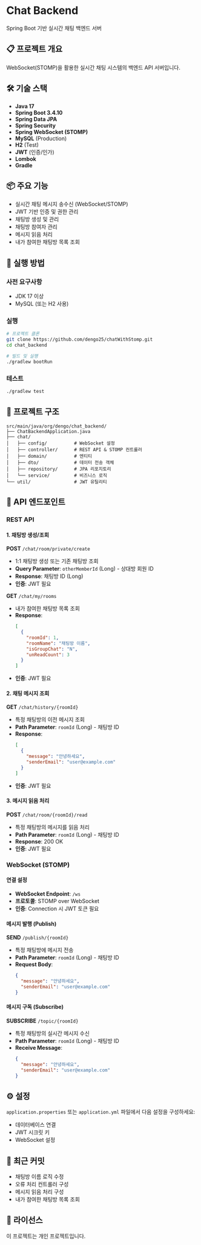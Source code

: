 # Chat Backend

Spring Boot 기반 실시간 채팅 백엔드 서버

## 📋 프로젝트 개요

WebSocket(STOMP)을 활용한 실시간 채팅 시스템의 백엔드 API 서버입니다.

## 🛠 기술 스택

- **Java 17**
- **Spring Boot 3.4.10**
- **Spring Data JPA**
- **Spring Security**
- **Spring WebSocket (STOMP)**
- **MySQL** (Production)
- **H2** (Test)
- **JWT** (인증/인가)
- **Lombok**
- **Gradle**

## 📦 주요 기능

- 실시간 채팅 메시지 송수신 (WebSocket/STOMP)
- JWT 기반 인증 및 권한 관리
- 채팅방 생성 및 관리
- 채팅방 참여자 관리
- 메시지 읽음 처리
- 내가 참여한 채팅방 목록 조회

## 🚀 실행 방법

### 사전 요구사항

- JDK 17 이상
- MySQL (또는 H2 사용)

### 실행

```bash
# 프로젝트 클론
git clone https://github.com/dengo25/chatWithStomp.git
cd chat_backend

# 빌드 및 실행
./gradlew bootRun
```

### 테스트

```bash
./gradlew test
```

## 📁 프로젝트 구조

```
src/main/java/org/dengo/chat_backend/
├── ChatBackendApplication.java
├── chat/
│   ├── config/          # WebSocket 설정
│   ├── controller/      # REST API & STOMP 컨트롤러
│   ├── domain/          # 엔티티
│   ├── dto/             # 데이터 전송 객체
│   ├── repository/      # JPA 리포지토리
│   └── service/         # 비즈니스 로직
└── util/                # JWT 유틸리티
```

## 🔗 API 엔드포인트

### REST API

#### 1. 채팅방 생성/조회
**POST** `/chat/room/private/create`
- 1:1 채팅방 생성 또는 기존 채팅방 조회
- **Query Parameter**: `otherMemberId` (Long) - 상대방 회원 ID
- **Response**: 채팅방 ID (Long)
- **인증**: JWT 필요

**GET** `/chat/my/rooms`
- 내가 참여한 채팅방 목록 조회
- **Response**:
  ```json
  [
    {
      "roomId": 1,
      "roomName": "채팅방 이름",
      "isGroupChat": "N",
      "unReadCount": 3
    }
  ]
  ```
- **인증**: JWT 필요

#### 2. 채팅 메시지 조회
**GET** `/chat/history/{roomId}`
- 특정 채팅방의 이전 메시지 조회
- **Path Parameter**: `roomId` (Long) - 채팅방 ID
- **Response**:
  ```json
  [
    {
      "message": "안녕하세요",
      "senderEmail": "user@example.com"
    }
  ]
  ```
- **인증**: JWT 필요

#### 3. 메시지 읽음 처리
**POST** `/chat/room/{roomId}/read`
- 특정 채팅방의 메시지를 읽음 처리
- **Path Parameter**: `roomId` (Long) - 채팅방 ID
- **Response**: 200 OK
- **인증**: JWT 필요

### WebSocket (STOMP)

#### 연결 설정
- **WebSocket Endpoint**: `/ws`
- **프로토콜**: STOMP over WebSocket
- **인증**: Connection 시 JWT 토큰 필요

#### 메시지 발행 (Publish)
**SEND** `/publish/{roomId}`
- 특정 채팅방에 메시지 전송
- **Path Parameter**: `roomId` (Long) - 채팅방 ID
- **Request Body**:
  ```json
  {
    "message": "안녕하세요",
    "senderEmail": "user@example.com"
  }
  ```

#### 메시지 구독 (Subscribe)
**SUBSCRIBE** `/topic/{roomId}`
- 특정 채팅방의 실시간 메시지 수신
- **Path Parameter**: `roomId` (Long) - 채팅방 ID
- **Receive Message**:
  ```json
  {
    "message": "안녕하세요",
    "senderEmail": "user@example.com"
  }
  ```

## ⚙️ 설정

`application.properties` 또는 `application.yml` 파일에서 다음 설정을 구성하세요:

- 데이터베이스 연결
- JWT 시크릿 키
- WebSocket 설정

## 📝 최근 커밋

- 채팅방 이름 로직 수정
- 오류 처리 컨트롤러 구성
- 메시지 읽음 처리 구성
- 내가 참여한 채팅방 목록 조회

## 📄 라이선스

이 프로젝트는 개인 프로젝트입니다.

